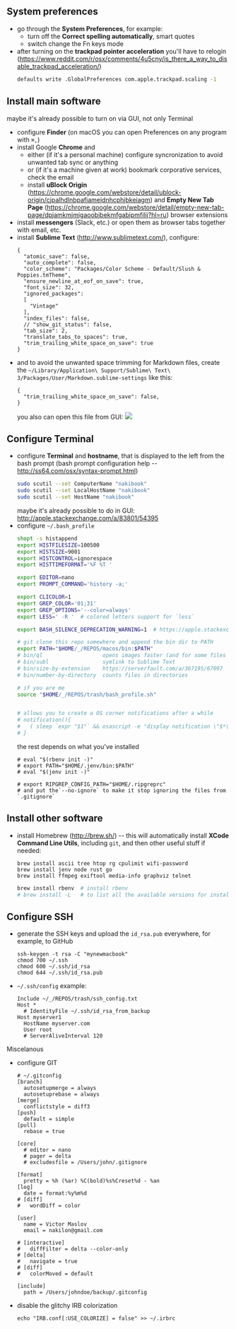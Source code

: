 ## System preferences

* go through the **System Preferences**, for example:
  * turn off the **Correct spelling automatically**, smart quotes
  * switch change the Fn keys mode
* after turning on the **trackpad pointer acceleration** you'll have to relogin (https://www.reddit.com/r/osx/comments/4u5cny/is_there_a_way_to_disable_trackpad_acceleration/)
  ```bash
  defaults write .GlobalPreferences com.apple.trackpad.scaling -1
  ```

## Install main software

  maybe it's already possible to turn on via GUI, not only Terminal
* configure **Finder** (on macOS you can open Preferences on any program with `⌘,`)
* install Google **Chrome** and
  * either (if it's a personal machine) configure syncronization to avoid unwanted tab sync or anything
  * or (if it's a machine given at work) bookmark corporative services, check the email
  * install **uBlock Origin** (https://chrome.google.com/webstore/detail/ublock-origin/cjpalhdlnbpafiamejdnhcphjbkeiagm) and **Empty New Tab Page** (https://chrome.google.com/webstore/detail/empty-new-tab-page/dpjamkmjmigaoobjbekmfgabipmfilij?hl=ru) browser extensions
* install **messengers** (Slack, etc.) or open them as browser tabs together with email, etc.
* install **Sublime Text** (http://www.sublimetext.com/), configure:
  ```
  {
    "atomic_save": false,
    "auto_complete": false,
    "color_scheme": "Packages/Color Scheme - Default/Slush & Poppies.tmTheme",
    "ensure_newline_at_eof_on_save": true,
    "font_size": 32,
    "ignored_packages":
    [
      "Vintage"
    ],
    "index_files": false,
    // "show_git_status": false,
    "tab_size": 2,
    "translate_tabs_to_spaces": true,
    "trim_trailing_white_space_on_save": true
  }
  ```
* and to avoid the unwanted space trimming for Markdown files, create the `~/Library/Application\ Support/Sublime\ Text\ 3/Packages/User/Markdown.sublime-settings` like this:
  ```
  {
    "trim_trailing_white_space_on_save": false,
  }
  ```
  you also can open this file from GUI: ![](https://i.imgur.com/RWFBSbq.png)

## Configure Terminal

* configure **Terminal** and **hostname**, that is displayed to the left from the bash prompt (bash prompt configuration help -- http://ss64.com/osx/syntax-prompt.html)
  ```bash
  sudo scutil --set ComputerName "nakibook"
  sudo scutil --set LocalHostName "nakibook"
  sudo scutil --set HostName "nakibook"
  ```
  maybe it's already possible to do in GUI: http://apple.stackexchange.com/a/83801/54395
* configure `~/.bash_profile`
  ```bash
  shopt -s histappend
  export HISTFILESIZE=100500
  export HISTSIZE=9001
  export HISTCONTROL=ignorespace
  export HISTTIMEFORMAT='%F %T '

  export EDITOR=nano
  export PROMPT_COMMAND='history -a;'

  export CLICOLOR=1
  export GREP_COLOR='01;31'
  export GREP_OPTIONS='--color=always'
  export LESS=' -R '  # colored letters support for `less`

  export BASH_SILENCE_DEPRECATION_WARNING=1  # https://apple.stackexchange.com/q/371997/54395

  # git clone this repo somewhere and append the bin dir to PATH
  export PATH="$HOME/_/REPOS/macos/bin:$PATH"
  # bin/ql                   opens images faster (and for some files such as .obj even more correctly), than a `open` app
  # bin/subl                 symlink to Sublime Text
  # bin/size-by-extension    https://serverfault.com/a/367195/67097
  # bin/number-by-directory  counts files in directories

  # if you are me
  source "$HOME/_/REPOS/trash/bash_profile.sh"


  # allows you to create a OS corner notifications after a while
  # notification(){
  #   ( sleep `expr "$1"` && osascript -e "display notification \"$*\" with Title \"Notification from Terminal\"" )&
  # }
  ```
  the rest depends on what you've installed
  ```
  # eval "$(rbenv init -)"
  # export PATH="$HOME/.jenv/bin:$PATH"
  # eval "$(jenv init -)"

  # export RIPGREP_CONFIG_PATH="$HOME/.ripgreprc"
  # and put the`--no-ignore` to make it stop ignoring the files from `.gitignore`
  ```

## Install other software

* install Homebrew (http://brew.sh/) -- this will automatically install **XCode Command Line Utils**, including `git`, and then other useful stuff if needed:
  ```
  brew install ascii tree htop rg cpulimit wifi-password
  brew install jenv node rust go
  brew install ffmpeg exiftool media-info graphviz telnet
  ```
  ```bash
  brew install rbenv  # install rbenv
  # brew install -L   # to list all the available versions for install
  ```

## Configure SSH

* generate the SSH keys and upload the `id_rsa.pub` everywhere, for example, to GitHub
  ```
  ssh-keygen -t rsa -C "mynewmacbook"
  chmod 700 ~/.ssh
  chmod 600 ~/.ssh/id_rsa
  chmod 644 ~/.ssh/id_rsa.pub
  ```
* `~/.ssh/config` example:
  ```
  Include ~/_/REPOS/trash/ssh_config.txt
  Host *
    # IdentityFile ~/.ssh/id_rsa_from_backup
  Host myserver1
    HostName myserver.com
    User root
    # ServerAliveInterval 120
  ```

 Miscelanous

* configure GIT
  ```
  # ~/.gitconfig
  [branch]
    autosetupmerge = always
    autosetuprebase = always
  [merge]
    conflictstyle = diff3
  [push]
    default = simple
  [pull]
    rebase = true

  [core]
    # editor = nano
    # pager = delta
    # excludesfile = /Users/john/.gitignore

  [format]
    pretty = %h (%ar) %C(bold)%s%Creset%d - %an
  [log]
    date = format:%y%m%d
  # [diff]
  #   wordDiff = color

  [user]
    name = Victor Maslov
    email = nakilon@gmail.com

  # [interactive]
  #   diffFilter = delta --color-only
  # [delta]
  #   navigate = true
  # [diff]
  #   colorMoved = default

  [include]
    path = /Users/johndoe/backup/.gitconfig
  ```
* disable the glitchy IRB colorization
  ```
  echo "IRB.conf[:USE_COLORIZE] = false" >> ~/.irbrc
  ```
